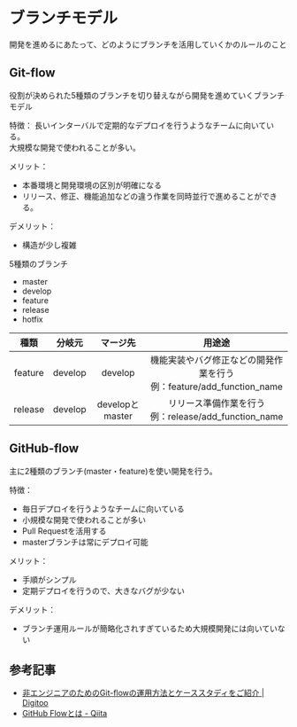 # ブランチモデル
開発を進めるにあたって、どのようにブランチを活用していくかのルールのこと

## Git-flow
役割が決められた5種類のブランチを切り替えながら開発を進めていくブランチモデル

特徴：
長いインターバルで定期的なデプロイを行うようなチームに向いている。  
大規模な開発で使われることが多い。

メリット：
- 本番環境と開発環境の区別が明確になる
- リリース、修正、機能追加などの違う作業を同時並行で進めることができる。

デメリット：
- 構造が少し複雑

5種類のブランチ
- master
- develop
- feature
- release
- hotfix


|  種類   | 分岐元  |    マージ先     |                                 用途途                                  |
| :-----: | :-----: | :-------------: | :---------------------------------------------------------------------: |
| feature | develop |     develop     | 機能実装やバグ修正などの開発作業を行う<br>例：feature/add_function_name |
| release | develop | developとmaster |         リリース準備作業を行う<br>例：release/add_function_name         |

## GitHub-flow

主に2種類のブランチ(master・feature)を使い開発を行う。  

特徴：
- 毎日デプロイを行うようなチームに向いている
- 小規模な開発で使われることが多い
- Pull Requestを活用する
- masterブランチは常にデプロイ可能

メリット：
- 手順がシンプル
- 定期デプロイを行うので、大きなバグが少ない

デメリット：
- ブランチ運用ルールが簡略化されすぎているため大規模開発には向いていない


## 参考記事
- [非エンジニアのためのGit\-flowの運用方法とケーススタディをご紹介 \| Digitoo](https://digitoo.trans-cosmos.co.jp/blog/git-flow/#section4)
- [GitHub Flowとは \- Qiita](https://qiita.com/tatane616/items/aec00cdc1b659761cf88)